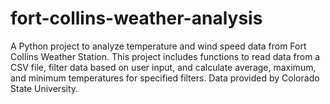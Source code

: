 # fort-collins-weather-analysis
A Python project to analyze temperature and wind speed data from Fort Collins Weather Station. This project includes functions to read data from a CSV file, filter data based on user input, and calculate average, maximum, and minimum temperatures for specified filters. Data provided by Colorado State University.
